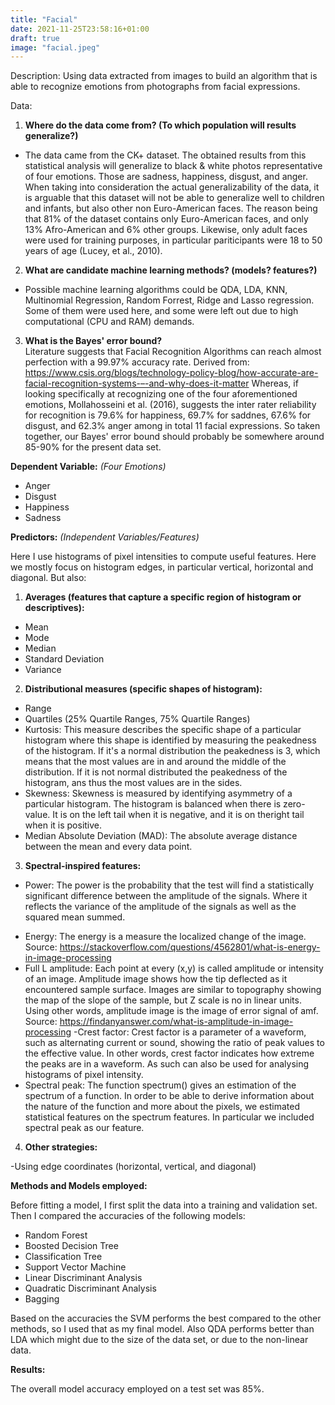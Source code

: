 ```yaml
---
title: "Facial"
date: 2021-11-25T23:58:16+01:00
draft: true
image: "facial.jpeg"
---
```

Description: Using data extracted from images to build an algorithm that is able to recognize emotions from photographs from facial expressions. 

Data:

1. **Where do the data come from? (To which population will results generalize?)**
- The data came from the CK+ dataset. The obtained results from this statistical analysis will generalize to black & white photos representative of four emotions. Those are sadness, happiness, disgust, and anger. When taking into consideration the actual generalizability of the data, it is arguable that this dataset will not be able to generalize well to children and infants, but also other non Euro-American faces. The reason being that 81% of the dataset contains only Euro-American faces, and only 13% Afro-American and 6% other groups. Likewise, only adult faces were used for training purposes, in particular pariticipants were 18 to 50 years of age (Lucey, et al., 2010).

2. **What are candidate machine learning methods? (models? features?)**
- Possible machine learning algorithms could be QDA, LDA, KNN, Multinomial Regression, Random Forrest, Ridge and Lasso regression. Some of them were used here, and some were left out due to high computational (CPU and RAM) demands.

3. **What is the Bayes' error bound?**  
Literature suggests that Facial Recognition Algorithms can reach almost perfection with a 99.97% accuracy rate. Derived from: https://www.csis.org/blogs/technology-policy-blog/how-accurate-are-facial-recognition-systems-–-and-why-does-it-matter Whereas, if looking specifically at recognizing one of the four aforementioned emotions, Mollahosseini et al. (2016), suggests the inter rater reliability for recognition is 79.6% for happiness, 69.7% for saddnes, 67.6% for disgust, and 62.3% anger among in total 11 facial expressions. So taken together, our Bayes' error bound should probably be somewhere around 85-90% for the present data set.

**Dependent Variable:** _(Four Emotions)_  

- Anger
- Disgust
- Happiness 
- Sadness

**Predictors:** _(Independent Variables/Features)_

Here I use histograms of pixel intensities to compute useful features. Here we mostly focus on histogram edges, in particular vertical, horizontal and diagonal. But also: 

1. **Averages (features that capture a specific region of histogram or descriptives):** 
- Mean 
- Mode 
- Median
- Standard Deviation
- Variance

2. **Distributional measures (specific shapes of histogram):**

- Range 
- Quartiles (25% Quartile Ranges, 75% Quartile Ranges)
- Kurtosis: This measure describes the specific shape of a particular histogram where this shape is identified by measuring the peakedness of the histogram. If it's a normal distribution the peakedness is 3, which means that the most values are in and around the middle of the distribution. If it is not normal distributed the peakedness of the histogram, ans thus the most values are in the sides.
- Skewness: Skewness is measured by identifying asymmetry of a particular histogram. The histogram is balanced when there is zero-value. It is on the left tail when it is negative, and it is on theright tail when it is positive.
- Median Absolute Deviation (MAD): The absolute average distance between the mean and every data point.

3. **Spectral-inspired features:**
* Power: The power is the probability that the test will find a statistically significant difference between the amplitude of the signals. Where it reflects the variance of the amplitude of the signals as well as the squared mean summed.
- Energy: The energy is a measure the localized change of the image. Source:          https://stackoverflow.com/questions/4562801/what-is-energy-in-image-processing
- Full L amplitude: Each point at every (x,y) is called amplitude or intensity of an image. Amplitude image shows how the tip deflected as it encountered sample surface. Images are similar to topography showing the map of the slope of the sample, but Z scale is no in linear units. Using other words, amplitude image is the image of error signal of amf. Source: https://findanyanswer.com/what-is-amplitude-in-image-processing
-Crest factor: Crest factor is a parameter of a waveform, such as alternating current or sound, showing the ratio of peak values to the effective value. In other words, crest factor indicates how extreme the peaks are in a waveform. As such can also be used for analysing histograms of pixel intensity. 
- Spectral peak: The function spectrum() gives an estimation of the spectrum of a function. In order to be able to derive information about the nature of the function and more about the pixels, we estimated statistical features on the spectrum features. In particular we included spectral peak as our feature.

4. **Other strategies:**

-Using edge coordinates (horizontal, vertical, and diagonal)

**Methods and Models employed:** 

Before fitting a model, I first split the data into a training and validation set. Then I compared the accuracies of the following models:

- Random Forest
- Boosted Decision Tree
- Classification Tree
- Support Vector Machine
- Linear Discriminant Analysis
- Quadratic Discriminant Analysis
- Bagging

Based on the accuracies  the SVM performs the best compared to the other methods, so I used that as my final model. Also QDA performs better than LDA which might due to the size of the data set, or due to the non-linear data.

**Results:**

The overall model accuracy employed on a test set was 85%. 

